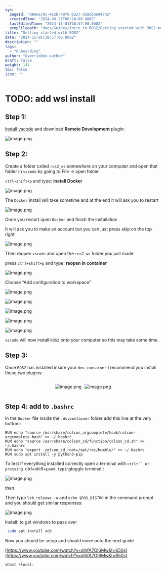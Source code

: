```yaml
---
sys:
  pageId: "89e0a78c-4e2b-4070-b327-d28cb0694742"
  createdTime: "2024-08-21T00:24:00.000Z"
  lastEditedTime: "2024-11-01T18:57:00.000Z"
  propFilepath: "docs/Guides/intro_to_ROS2/Getting started with ROS2.md"
title: "Getting started with ROS2"
date: "2024-11-01T18:57:00.000Z"
description: ""
tags:
  - "Onboarding"
author: "Overridden author"
draft: false
weight: 141
toc: false
icon: ""
---
```


# TODO: add wsl install

## Step 1:

[Install vscode](https://code.visualstudio.com/download) and download **Remote Development** plugin:

![image.png](https://prod-files-secure.s3.us-west-2.amazonaws.com/d518164a-d88e-44d1-a4ee-3adb3bd8bce0/efb52993-1881-4a40-b95e-6f020334f022/image.png?X-Amz-Algorithm=AWS4-HMAC-SHA256&X-Amz-Content-Sha256=UNSIGNED-PAYLOAD&X-Amz-Credential=ASIAZI2LB4665X3ARC4T%2F20250314%2Fus-west-2%2Fs3%2Faws4_request&X-Amz-Date=20250314T190123Z&X-Amz-Expires=3600&X-Amz-Security-Token=IQoJb3JpZ2luX2VjEKn%2F%2F%2F%2F%2F%2F%2F%2F%2F%2FwEaCXVzLXdlc3QtMiJGMEQCIDBZPIh8WKftiapGasLGun%2FsDoZ53l6AnxjYPE%2BeZDtkAiAocdb0Afgjvn2akWW6M3ncAAqKUbWzb1AIlRvm5GdrjiqIBAjy%2F%2F%2F%2F%2F%2F%2F%2F%2F%2F8BEAAaDDYzNzQyMzE4MzgwNSIM8qNJhG9JnV2Pr0NlKtwDrj3mO5Fs4C2Smo2qJMX0bIc%2BTfdiDwVh6726KpS%2FB2%2FazM9pReuIKqjDgvPzyY4TtejAeCOhu%2F87pWGE46GKreqdCiTHn5MMYgwjgMerfRIFaQSbYSlO8riYy9QteY2%2FLELh5SgUIUXFl%2FOqvGKIIMHbotGqniRV5aA8xn%2BRANChXVDyorFsf3fKeuuflLa9lznavVD9m4Ze%2BQPYEevVALFWTc7vYsJlS%2FbhaMr9ChfoobAglOH5MhzzyngA8XTqtdHStNxwKWQMEX%2BQmmJvBM8dwfiZJmMlVMUkXIq1OTca6vP2pk5ORJgfFvpzUEGqtFRClhpa4zsdue2FxDGuXQy%2BmJovGVNxPThMF%2FnTYVd17UUkl%2FuYQL6ZamGw9Avj6jovjHL%2FUSxJQbk3w%2FPd7j1OuvMzdGsVL6CIjfJWdjZcECiHpXR8yBWYcLH5%2FWk7VbkoPDdWawUDw0SyNQZGW2PLc1Fc%2BtNVhATV4fBneclWDAsUCjoODP2foocUViDDTgBDTTB%2BMwIcKfx8jNKPaEhGXunkNLMO2XCZPTuCivfKp9ulUBfjOIqCniFx8tqPlsFQcp53CPKmqvbMM7510ndTK7IUMJXT1YSFQkVYDbYlE8lRIb6GTj69Jagwzr%2FRvgY6pgFnl7ouo6aHRu%2FVqn4h4dW8CCLVB6S8LgS0lsFvKfFEt%2FnfOmu8%2FW1SKzGAcSeTAeqr0JWy0eNb0LMTVg7ETXScRVapq3iB8%2F3E3Ho2s2XBbdMP9R8P5fB%2FkfJD49jNKGvGO%2FpFJMNxe9RSMs14cfHec1Vt39LqKLJKkqBtG%2B4sR4wVnY6737vqUHsYhkiF2M%2FpOHeILXTJol5TsC5Iu%2BDdXUvI9Qzs&X-Amz-Signature=55777581f12a16f9d01c0328e53c969c4542febeb87b1c394df7d75f5869d5ad&X-Amz-SignedHeaders=host&x-id=GetObject)

## Step 2:

Create a folder called `ros2_ws` somewhere on your computer and open that folder in `vscode` by going to File → open folder 

`ctrl+shift+p` and type: **Install Docker**

![image.png](https://prod-files-secure.s3.us-west-2.amazonaws.com/d518164a-d88e-44d1-a4ee-3adb3bd8bce0/2269dc0e-1cd5-47ff-bceb-c04ad9b2eab0/image.png?X-Amz-Algorithm=AWS4-HMAC-SHA256&X-Amz-Content-Sha256=UNSIGNED-PAYLOAD&X-Amz-Credential=ASIAZI2LB4665X3ARC4T%2F20250314%2Fus-west-2%2Fs3%2Faws4_request&X-Amz-Date=20250314T190123Z&X-Amz-Expires=3600&X-Amz-Security-Token=IQoJb3JpZ2luX2VjEKn%2F%2F%2F%2F%2F%2F%2F%2F%2F%2FwEaCXVzLXdlc3QtMiJGMEQCIDBZPIh8WKftiapGasLGun%2FsDoZ53l6AnxjYPE%2BeZDtkAiAocdb0Afgjvn2akWW6M3ncAAqKUbWzb1AIlRvm5GdrjiqIBAjy%2F%2F%2F%2F%2F%2F%2F%2F%2F%2F8BEAAaDDYzNzQyMzE4MzgwNSIM8qNJhG9JnV2Pr0NlKtwDrj3mO5Fs4C2Smo2qJMX0bIc%2BTfdiDwVh6726KpS%2FB2%2FazM9pReuIKqjDgvPzyY4TtejAeCOhu%2F87pWGE46GKreqdCiTHn5MMYgwjgMerfRIFaQSbYSlO8riYy9QteY2%2FLELh5SgUIUXFl%2FOqvGKIIMHbotGqniRV5aA8xn%2BRANChXVDyorFsf3fKeuuflLa9lznavVD9m4Ze%2BQPYEevVALFWTc7vYsJlS%2FbhaMr9ChfoobAglOH5MhzzyngA8XTqtdHStNxwKWQMEX%2BQmmJvBM8dwfiZJmMlVMUkXIq1OTca6vP2pk5ORJgfFvpzUEGqtFRClhpa4zsdue2FxDGuXQy%2BmJovGVNxPThMF%2FnTYVd17UUkl%2FuYQL6ZamGw9Avj6jovjHL%2FUSxJQbk3w%2FPd7j1OuvMzdGsVL6CIjfJWdjZcECiHpXR8yBWYcLH5%2FWk7VbkoPDdWawUDw0SyNQZGW2PLc1Fc%2BtNVhATV4fBneclWDAsUCjoODP2foocUViDDTgBDTTB%2BMwIcKfx8jNKPaEhGXunkNLMO2XCZPTuCivfKp9ulUBfjOIqCniFx8tqPlsFQcp53CPKmqvbMM7510ndTK7IUMJXT1YSFQkVYDbYlE8lRIb6GTj69Jagwzr%2FRvgY6pgFnl7ouo6aHRu%2FVqn4h4dW8CCLVB6S8LgS0lsFvKfFEt%2FnfOmu8%2FW1SKzGAcSeTAeqr0JWy0eNb0LMTVg7ETXScRVapq3iB8%2F3E3Ho2s2XBbdMP9R8P5fB%2FkfJD49jNKGvGO%2FpFJMNxe9RSMs14cfHec1Vt39LqKLJKkqBtG%2B4sR4wVnY6737vqUHsYhkiF2M%2FpOHeILXTJol5TsC5Iu%2BDdXUvI9Qzs&X-Amz-Signature=a538d0beb9a2c5afae7886c2e7e342ccd68662b9d1a5acd61815630c7585afbf&X-Amz-SignedHeaders=host&x-id=GetObject)

The `Docker` install will take sometime and at the end it will ask you to restart

![image.png](https://prod-files-secure.s3.us-west-2.amazonaws.com/d518164a-d88e-44d1-a4ee-3adb3bd8bce0/ed233f78-be33-4b1f-b89c-9c346c0e961e/image.png?X-Amz-Algorithm=AWS4-HMAC-SHA256&X-Amz-Content-Sha256=UNSIGNED-PAYLOAD&X-Amz-Credential=ASIAZI2LB4665X3ARC4T%2F20250314%2Fus-west-2%2Fs3%2Faws4_request&X-Amz-Date=20250314T190124Z&X-Amz-Expires=3600&X-Amz-Security-Token=IQoJb3JpZ2luX2VjEKn%2F%2F%2F%2F%2F%2F%2F%2F%2F%2FwEaCXVzLXdlc3QtMiJGMEQCIDBZPIh8WKftiapGasLGun%2FsDoZ53l6AnxjYPE%2BeZDtkAiAocdb0Afgjvn2akWW6M3ncAAqKUbWzb1AIlRvm5GdrjiqIBAjy%2F%2F%2F%2F%2F%2F%2F%2F%2F%2F8BEAAaDDYzNzQyMzE4MzgwNSIM8qNJhG9JnV2Pr0NlKtwDrj3mO5Fs4C2Smo2qJMX0bIc%2BTfdiDwVh6726KpS%2FB2%2FazM9pReuIKqjDgvPzyY4TtejAeCOhu%2F87pWGE46GKreqdCiTHn5MMYgwjgMerfRIFaQSbYSlO8riYy9QteY2%2FLELh5SgUIUXFl%2FOqvGKIIMHbotGqniRV5aA8xn%2BRANChXVDyorFsf3fKeuuflLa9lznavVD9m4Ze%2BQPYEevVALFWTc7vYsJlS%2FbhaMr9ChfoobAglOH5MhzzyngA8XTqtdHStNxwKWQMEX%2BQmmJvBM8dwfiZJmMlVMUkXIq1OTca6vP2pk5ORJgfFvpzUEGqtFRClhpa4zsdue2FxDGuXQy%2BmJovGVNxPThMF%2FnTYVd17UUkl%2FuYQL6ZamGw9Avj6jovjHL%2FUSxJQbk3w%2FPd7j1OuvMzdGsVL6CIjfJWdjZcECiHpXR8yBWYcLH5%2FWk7VbkoPDdWawUDw0SyNQZGW2PLc1Fc%2BtNVhATV4fBneclWDAsUCjoODP2foocUViDDTgBDTTB%2BMwIcKfx8jNKPaEhGXunkNLMO2XCZPTuCivfKp9ulUBfjOIqCniFx8tqPlsFQcp53CPKmqvbMM7510ndTK7IUMJXT1YSFQkVYDbYlE8lRIb6GTj69Jagwzr%2FRvgY6pgFnl7ouo6aHRu%2FVqn4h4dW8CCLVB6S8LgS0lsFvKfFEt%2FnfOmu8%2FW1SKzGAcSeTAeqr0JWy0eNb0LMTVg7ETXScRVapq3iB8%2F3E3Ho2s2XBbdMP9R8P5fB%2FkfJD49jNKGvGO%2FpFJMNxe9RSMs14cfHec1Vt39LqKLJKkqBtG%2B4sR4wVnY6737vqUHsYhkiF2M%2FpOHeILXTJol5TsC5Iu%2BDdXUvI9Qzs&X-Amz-Signature=2d35040633444fbffde2af774be0f692d73d25bc4eb9dcc452012701519a789e&X-Amz-SignedHeaders=host&x-id=GetObject)

Once you restart open `Docker` and finish the installation

It will ask you to make an account but you can just press skip on the top right

![image.png](https://prod-files-secure.s3.us-west-2.amazonaws.com/d518164a-d88e-44d1-a4ee-3adb3bd8bce0/21010ad9-1659-4fd9-9f59-9932a09b2a3d/image.png?X-Amz-Algorithm=AWS4-HMAC-SHA256&X-Amz-Content-Sha256=UNSIGNED-PAYLOAD&X-Amz-Credential=ASIAZI2LB4665X3ARC4T%2F20250314%2Fus-west-2%2Fs3%2Faws4_request&X-Amz-Date=20250314T190124Z&X-Amz-Expires=3600&X-Amz-Security-Token=IQoJb3JpZ2luX2VjEKn%2F%2F%2F%2F%2F%2F%2F%2F%2F%2FwEaCXVzLXdlc3QtMiJGMEQCIDBZPIh8WKftiapGasLGun%2FsDoZ53l6AnxjYPE%2BeZDtkAiAocdb0Afgjvn2akWW6M3ncAAqKUbWzb1AIlRvm5GdrjiqIBAjy%2F%2F%2F%2F%2F%2F%2F%2F%2F%2F8BEAAaDDYzNzQyMzE4MzgwNSIM8qNJhG9JnV2Pr0NlKtwDrj3mO5Fs4C2Smo2qJMX0bIc%2BTfdiDwVh6726KpS%2FB2%2FazM9pReuIKqjDgvPzyY4TtejAeCOhu%2F87pWGE46GKreqdCiTHn5MMYgwjgMerfRIFaQSbYSlO8riYy9QteY2%2FLELh5SgUIUXFl%2FOqvGKIIMHbotGqniRV5aA8xn%2BRANChXVDyorFsf3fKeuuflLa9lznavVD9m4Ze%2BQPYEevVALFWTc7vYsJlS%2FbhaMr9ChfoobAglOH5MhzzyngA8XTqtdHStNxwKWQMEX%2BQmmJvBM8dwfiZJmMlVMUkXIq1OTca6vP2pk5ORJgfFvpzUEGqtFRClhpa4zsdue2FxDGuXQy%2BmJovGVNxPThMF%2FnTYVd17UUkl%2FuYQL6ZamGw9Avj6jovjHL%2FUSxJQbk3w%2FPd7j1OuvMzdGsVL6CIjfJWdjZcECiHpXR8yBWYcLH5%2FWk7VbkoPDdWawUDw0SyNQZGW2PLc1Fc%2BtNVhATV4fBneclWDAsUCjoODP2foocUViDDTgBDTTB%2BMwIcKfx8jNKPaEhGXunkNLMO2XCZPTuCivfKp9ulUBfjOIqCniFx8tqPlsFQcp53CPKmqvbMM7510ndTK7IUMJXT1YSFQkVYDbYlE8lRIb6GTj69Jagwzr%2FRvgY6pgFnl7ouo6aHRu%2FVqn4h4dW8CCLVB6S8LgS0lsFvKfFEt%2FnfOmu8%2FW1SKzGAcSeTAeqr0JWy0eNb0LMTVg7ETXScRVapq3iB8%2F3E3Ho2s2XBbdMP9R8P5fB%2FkfJD49jNKGvGO%2FpFJMNxe9RSMs14cfHec1Vt39LqKLJKkqBtG%2B4sR4wVnY6737vqUHsYhkiF2M%2FpOHeILXTJol5TsC5Iu%2BDdXUvI9Qzs&X-Amz-Signature=0cf57422e42a2d2c77d640e13a7edc5fc6962bfcbdb3b4dd247440d5ba1378c8&X-Amz-SignedHeaders=host&x-id=GetObject)

Then reopen `vscode` and open the `ros2_ws` folder you just made

press `ctrl+shift+p` and type: **reopen in container**

![image.png](https://prod-files-secure.s3.us-west-2.amazonaws.com/d518164a-d88e-44d1-a4ee-3adb3bd8bce0/4e93b8c2-41ad-488c-8095-c74205196118/image.png?X-Amz-Algorithm=AWS4-HMAC-SHA256&X-Amz-Content-Sha256=UNSIGNED-PAYLOAD&X-Amz-Credential=ASIAZI2LB4665X3ARC4T%2F20250314%2Fus-west-2%2Fs3%2Faws4_request&X-Amz-Date=20250314T190124Z&X-Amz-Expires=3600&X-Amz-Security-Token=IQoJb3JpZ2luX2VjEKn%2F%2F%2F%2F%2F%2F%2F%2F%2F%2FwEaCXVzLXdlc3QtMiJGMEQCIDBZPIh8WKftiapGasLGun%2FsDoZ53l6AnxjYPE%2BeZDtkAiAocdb0Afgjvn2akWW6M3ncAAqKUbWzb1AIlRvm5GdrjiqIBAjy%2F%2F%2F%2F%2F%2F%2F%2F%2F%2F8BEAAaDDYzNzQyMzE4MzgwNSIM8qNJhG9JnV2Pr0NlKtwDrj3mO5Fs4C2Smo2qJMX0bIc%2BTfdiDwVh6726KpS%2FB2%2FazM9pReuIKqjDgvPzyY4TtejAeCOhu%2F87pWGE46GKreqdCiTHn5MMYgwjgMerfRIFaQSbYSlO8riYy9QteY2%2FLELh5SgUIUXFl%2FOqvGKIIMHbotGqniRV5aA8xn%2BRANChXVDyorFsf3fKeuuflLa9lznavVD9m4Ze%2BQPYEevVALFWTc7vYsJlS%2FbhaMr9ChfoobAglOH5MhzzyngA8XTqtdHStNxwKWQMEX%2BQmmJvBM8dwfiZJmMlVMUkXIq1OTca6vP2pk5ORJgfFvpzUEGqtFRClhpa4zsdue2FxDGuXQy%2BmJovGVNxPThMF%2FnTYVd17UUkl%2FuYQL6ZamGw9Avj6jovjHL%2FUSxJQbk3w%2FPd7j1OuvMzdGsVL6CIjfJWdjZcECiHpXR8yBWYcLH5%2FWk7VbkoPDdWawUDw0SyNQZGW2PLc1Fc%2BtNVhATV4fBneclWDAsUCjoODP2foocUViDDTgBDTTB%2BMwIcKfx8jNKPaEhGXunkNLMO2XCZPTuCivfKp9ulUBfjOIqCniFx8tqPlsFQcp53CPKmqvbMM7510ndTK7IUMJXT1YSFQkVYDbYlE8lRIb6GTj69Jagwzr%2FRvgY6pgFnl7ouo6aHRu%2FVqn4h4dW8CCLVB6S8LgS0lsFvKfFEt%2FnfOmu8%2FW1SKzGAcSeTAeqr0JWy0eNb0LMTVg7ETXScRVapq3iB8%2F3E3Ho2s2XBbdMP9R8P5fB%2FkfJD49jNKGvGO%2FpFJMNxe9RSMs14cfHec1Vt39LqKLJKkqBtG%2B4sR4wVnY6737vqUHsYhkiF2M%2FpOHeILXTJol5TsC5Iu%2BDdXUvI9Qzs&X-Amz-Signature=78fa6c07861161570b482f28c5412c2332c2289f77d869a8ee0af9767f5d033a&X-Amz-SignedHeaders=host&x-id=GetObject)

Choose “Add configuration to workspace”

![image.png](https://prod-files-secure.s3.us-west-2.amazonaws.com/d518164a-d88e-44d1-a4ee-3adb3bd8bce0/9560b282-5060-4989-ba37-97e7b2c22476/image.png?X-Amz-Algorithm=AWS4-HMAC-SHA256&X-Amz-Content-Sha256=UNSIGNED-PAYLOAD&X-Amz-Credential=ASIAZI2LB4665X3ARC4T%2F20250314%2Fus-west-2%2Fs3%2Faws4_request&X-Amz-Date=20250314T190124Z&X-Amz-Expires=3600&X-Amz-Security-Token=IQoJb3JpZ2luX2VjEKn%2F%2F%2F%2F%2F%2F%2F%2F%2F%2FwEaCXVzLXdlc3QtMiJGMEQCIDBZPIh8WKftiapGasLGun%2FsDoZ53l6AnxjYPE%2BeZDtkAiAocdb0Afgjvn2akWW6M3ncAAqKUbWzb1AIlRvm5GdrjiqIBAjy%2F%2F%2F%2F%2F%2F%2F%2F%2F%2F8BEAAaDDYzNzQyMzE4MzgwNSIM8qNJhG9JnV2Pr0NlKtwDrj3mO5Fs4C2Smo2qJMX0bIc%2BTfdiDwVh6726KpS%2FB2%2FazM9pReuIKqjDgvPzyY4TtejAeCOhu%2F87pWGE46GKreqdCiTHn5MMYgwjgMerfRIFaQSbYSlO8riYy9QteY2%2FLELh5SgUIUXFl%2FOqvGKIIMHbotGqniRV5aA8xn%2BRANChXVDyorFsf3fKeuuflLa9lznavVD9m4Ze%2BQPYEevVALFWTc7vYsJlS%2FbhaMr9ChfoobAglOH5MhzzyngA8XTqtdHStNxwKWQMEX%2BQmmJvBM8dwfiZJmMlVMUkXIq1OTca6vP2pk5ORJgfFvpzUEGqtFRClhpa4zsdue2FxDGuXQy%2BmJovGVNxPThMF%2FnTYVd17UUkl%2FuYQL6ZamGw9Avj6jovjHL%2FUSxJQbk3w%2FPd7j1OuvMzdGsVL6CIjfJWdjZcECiHpXR8yBWYcLH5%2FWk7VbkoPDdWawUDw0SyNQZGW2PLc1Fc%2BtNVhATV4fBneclWDAsUCjoODP2foocUViDDTgBDTTB%2BMwIcKfx8jNKPaEhGXunkNLMO2XCZPTuCivfKp9ulUBfjOIqCniFx8tqPlsFQcp53CPKmqvbMM7510ndTK7IUMJXT1YSFQkVYDbYlE8lRIb6GTj69Jagwzr%2FRvgY6pgFnl7ouo6aHRu%2FVqn4h4dW8CCLVB6S8LgS0lsFvKfFEt%2FnfOmu8%2FW1SKzGAcSeTAeqr0JWy0eNb0LMTVg7ETXScRVapq3iB8%2F3E3Ho2s2XBbdMP9R8P5fB%2FkfJD49jNKGvGO%2FpFJMNxe9RSMs14cfHec1Vt39LqKLJKkqBtG%2B4sR4wVnY6737vqUHsYhkiF2M%2FpOHeILXTJol5TsC5Iu%2BDdXUvI9Qzs&X-Amz-Signature=66e7cb5848680a22edf2aff6516a98714f30d274e11360047d4cc157a3faf7e0&X-Amz-SignedHeaders=host&x-id=GetObject)

![image.png](https://prod-files-secure.s3.us-west-2.amazonaws.com/d518164a-d88e-44d1-a4ee-3adb3bd8bce0/2ee63f81-886b-48e8-a553-dc6e5eac99e4/image.png?X-Amz-Algorithm=AWS4-HMAC-SHA256&X-Amz-Content-Sha256=UNSIGNED-PAYLOAD&X-Amz-Credential=ASIAZI2LB4665X3ARC4T%2F20250314%2Fus-west-2%2Fs3%2Faws4_request&X-Amz-Date=20250314T190123Z&X-Amz-Expires=3600&X-Amz-Security-Token=IQoJb3JpZ2luX2VjEKn%2F%2F%2F%2F%2F%2F%2F%2F%2F%2FwEaCXVzLXdlc3QtMiJGMEQCIDBZPIh8WKftiapGasLGun%2FsDoZ53l6AnxjYPE%2BeZDtkAiAocdb0Afgjvn2akWW6M3ncAAqKUbWzb1AIlRvm5GdrjiqIBAjy%2F%2F%2F%2F%2F%2F%2F%2F%2F%2F8BEAAaDDYzNzQyMzE4MzgwNSIM8qNJhG9JnV2Pr0NlKtwDrj3mO5Fs4C2Smo2qJMX0bIc%2BTfdiDwVh6726KpS%2FB2%2FazM9pReuIKqjDgvPzyY4TtejAeCOhu%2F87pWGE46GKreqdCiTHn5MMYgwjgMerfRIFaQSbYSlO8riYy9QteY2%2FLELh5SgUIUXFl%2FOqvGKIIMHbotGqniRV5aA8xn%2BRANChXVDyorFsf3fKeuuflLa9lznavVD9m4Ze%2BQPYEevVALFWTc7vYsJlS%2FbhaMr9ChfoobAglOH5MhzzyngA8XTqtdHStNxwKWQMEX%2BQmmJvBM8dwfiZJmMlVMUkXIq1OTca6vP2pk5ORJgfFvpzUEGqtFRClhpa4zsdue2FxDGuXQy%2BmJovGVNxPThMF%2FnTYVd17UUkl%2FuYQL6ZamGw9Avj6jovjHL%2FUSxJQbk3w%2FPd7j1OuvMzdGsVL6CIjfJWdjZcECiHpXR8yBWYcLH5%2FWk7VbkoPDdWawUDw0SyNQZGW2PLc1Fc%2BtNVhATV4fBneclWDAsUCjoODP2foocUViDDTgBDTTB%2BMwIcKfx8jNKPaEhGXunkNLMO2XCZPTuCivfKp9ulUBfjOIqCniFx8tqPlsFQcp53CPKmqvbMM7510ndTK7IUMJXT1YSFQkVYDbYlE8lRIb6GTj69Jagwzr%2FRvgY6pgFnl7ouo6aHRu%2FVqn4h4dW8CCLVB6S8LgS0lsFvKfFEt%2FnfOmu8%2FW1SKzGAcSeTAeqr0JWy0eNb0LMTVg7ETXScRVapq3iB8%2F3E3Ho2s2XBbdMP9R8P5fB%2FkfJD49jNKGvGO%2FpFJMNxe9RSMs14cfHec1Vt39LqKLJKkqBtG%2B4sR4wVnY6737vqUHsYhkiF2M%2FpOHeILXTJol5TsC5Iu%2BDdXUvI9Qzs&X-Amz-Signature=fa733f470bf379596702a4c3b5fe444a93ba747ed45d4f8057f48422cd44326a&X-Amz-SignedHeaders=host&x-id=GetObject)

![image.png](https://prod-files-secure.s3.us-west-2.amazonaws.com/d518164a-d88e-44d1-a4ee-3adb3bd8bce0/ae1580b2-b048-407e-aed9-b584224a7a04/image.png?X-Amz-Algorithm=AWS4-HMAC-SHA256&X-Amz-Content-Sha256=UNSIGNED-PAYLOAD&X-Amz-Credential=ASIAZI2LB4665X3ARC4T%2F20250314%2Fus-west-2%2Fs3%2Faws4_request&X-Amz-Date=20250314T190123Z&X-Amz-Expires=3600&X-Amz-Security-Token=IQoJb3JpZ2luX2VjEKn%2F%2F%2F%2F%2F%2F%2F%2F%2F%2FwEaCXVzLXdlc3QtMiJGMEQCIDBZPIh8WKftiapGasLGun%2FsDoZ53l6AnxjYPE%2BeZDtkAiAocdb0Afgjvn2akWW6M3ncAAqKUbWzb1AIlRvm5GdrjiqIBAjy%2F%2F%2F%2F%2F%2F%2F%2F%2F%2F8BEAAaDDYzNzQyMzE4MzgwNSIM8qNJhG9JnV2Pr0NlKtwDrj3mO5Fs4C2Smo2qJMX0bIc%2BTfdiDwVh6726KpS%2FB2%2FazM9pReuIKqjDgvPzyY4TtejAeCOhu%2F87pWGE46GKreqdCiTHn5MMYgwjgMerfRIFaQSbYSlO8riYy9QteY2%2FLELh5SgUIUXFl%2FOqvGKIIMHbotGqniRV5aA8xn%2BRANChXVDyorFsf3fKeuuflLa9lznavVD9m4Ze%2BQPYEevVALFWTc7vYsJlS%2FbhaMr9ChfoobAglOH5MhzzyngA8XTqtdHStNxwKWQMEX%2BQmmJvBM8dwfiZJmMlVMUkXIq1OTca6vP2pk5ORJgfFvpzUEGqtFRClhpa4zsdue2FxDGuXQy%2BmJovGVNxPThMF%2FnTYVd17UUkl%2FuYQL6ZamGw9Avj6jovjHL%2FUSxJQbk3w%2FPd7j1OuvMzdGsVL6CIjfJWdjZcECiHpXR8yBWYcLH5%2FWk7VbkoPDdWawUDw0SyNQZGW2PLc1Fc%2BtNVhATV4fBneclWDAsUCjoODP2foocUViDDTgBDTTB%2BMwIcKfx8jNKPaEhGXunkNLMO2XCZPTuCivfKp9ulUBfjOIqCniFx8tqPlsFQcp53CPKmqvbMM7510ndTK7IUMJXT1YSFQkVYDbYlE8lRIb6GTj69Jagwzr%2FRvgY6pgFnl7ouo6aHRu%2FVqn4h4dW8CCLVB6S8LgS0lsFvKfFEt%2FnfOmu8%2FW1SKzGAcSeTAeqr0JWy0eNb0LMTVg7ETXScRVapq3iB8%2F3E3Ho2s2XBbdMP9R8P5fB%2FkfJD49jNKGvGO%2FpFJMNxe9RSMs14cfHec1Vt39LqKLJKkqBtG%2B4sR4wVnY6737vqUHsYhkiF2M%2FpOHeILXTJol5TsC5Iu%2BDdXUvI9Qzs&X-Amz-Signature=34675f12d461a15d936f4a8bbdf833a5ec2f4cb89d6b2393db57ef93630c5295&X-Amz-SignedHeaders=host&x-id=GetObject)

![image.png](https://prod-files-secure.s3.us-west-2.amazonaws.com/d518164a-d88e-44d1-a4ee-3adb3bd8bce0/53255b28-f75e-430f-b9e3-c0ac8577e42b/image.png?X-Amz-Algorithm=AWS4-HMAC-SHA256&X-Amz-Content-Sha256=UNSIGNED-PAYLOAD&X-Amz-Credential=ASIAZI2LB4665X3ARC4T%2F20250314%2Fus-west-2%2Fs3%2Faws4_request&X-Amz-Date=20250314T190123Z&X-Amz-Expires=3600&X-Amz-Security-Token=IQoJb3JpZ2luX2VjEKn%2F%2F%2F%2F%2F%2F%2F%2F%2F%2FwEaCXVzLXdlc3QtMiJGMEQCIDBZPIh8WKftiapGasLGun%2FsDoZ53l6AnxjYPE%2BeZDtkAiAocdb0Afgjvn2akWW6M3ncAAqKUbWzb1AIlRvm5GdrjiqIBAjy%2F%2F%2F%2F%2F%2F%2F%2F%2F%2F8BEAAaDDYzNzQyMzE4MzgwNSIM8qNJhG9JnV2Pr0NlKtwDrj3mO5Fs4C2Smo2qJMX0bIc%2BTfdiDwVh6726KpS%2FB2%2FazM9pReuIKqjDgvPzyY4TtejAeCOhu%2F87pWGE46GKreqdCiTHn5MMYgwjgMerfRIFaQSbYSlO8riYy9QteY2%2FLELh5SgUIUXFl%2FOqvGKIIMHbotGqniRV5aA8xn%2BRANChXVDyorFsf3fKeuuflLa9lznavVD9m4Ze%2BQPYEevVALFWTc7vYsJlS%2FbhaMr9ChfoobAglOH5MhzzyngA8XTqtdHStNxwKWQMEX%2BQmmJvBM8dwfiZJmMlVMUkXIq1OTca6vP2pk5ORJgfFvpzUEGqtFRClhpa4zsdue2FxDGuXQy%2BmJovGVNxPThMF%2FnTYVd17UUkl%2FuYQL6ZamGw9Avj6jovjHL%2FUSxJQbk3w%2FPd7j1OuvMzdGsVL6CIjfJWdjZcECiHpXR8yBWYcLH5%2FWk7VbkoPDdWawUDw0SyNQZGW2PLc1Fc%2BtNVhATV4fBneclWDAsUCjoODP2foocUViDDTgBDTTB%2BMwIcKfx8jNKPaEhGXunkNLMO2XCZPTuCivfKp9ulUBfjOIqCniFx8tqPlsFQcp53CPKmqvbMM7510ndTK7IUMJXT1YSFQkVYDbYlE8lRIb6GTj69Jagwzr%2FRvgY6pgFnl7ouo6aHRu%2FVqn4h4dW8CCLVB6S8LgS0lsFvKfFEt%2FnfOmu8%2FW1SKzGAcSeTAeqr0JWy0eNb0LMTVg7ETXScRVapq3iB8%2F3E3Ho2s2XBbdMP9R8P5fB%2FkfJD49jNKGvGO%2FpFJMNxe9RSMs14cfHec1Vt39LqKLJKkqBtG%2B4sR4wVnY6737vqUHsYhkiF2M%2FpOHeILXTJol5TsC5Iu%2BDdXUvI9Qzs&X-Amz-Signature=f67e123d12318bb94b64c4809de118ae9099863fd353fcbd43abc5f1b9b5efd9&X-Amz-SignedHeaders=host&x-id=GetObject)

![image.png](https://prod-files-secure.s3.us-west-2.amazonaws.com/d518164a-d88e-44d1-a4ee-3adb3bd8bce0/7c562767-5af9-4ffb-97d1-327bcdf4ee00/image.png?X-Amz-Algorithm=AWS4-HMAC-SHA256&X-Amz-Content-Sha256=UNSIGNED-PAYLOAD&X-Amz-Credential=ASIAZI2LB4665X3ARC4T%2F20250314%2Fus-west-2%2Fs3%2Faws4_request&X-Amz-Date=20250314T190123Z&X-Amz-Expires=3600&X-Amz-Security-Token=IQoJb3JpZ2luX2VjEKn%2F%2F%2F%2F%2F%2F%2F%2F%2F%2FwEaCXVzLXdlc3QtMiJGMEQCIDBZPIh8WKftiapGasLGun%2FsDoZ53l6AnxjYPE%2BeZDtkAiAocdb0Afgjvn2akWW6M3ncAAqKUbWzb1AIlRvm5GdrjiqIBAjy%2F%2F%2F%2F%2F%2F%2F%2F%2F%2F8BEAAaDDYzNzQyMzE4MzgwNSIM8qNJhG9JnV2Pr0NlKtwDrj3mO5Fs4C2Smo2qJMX0bIc%2BTfdiDwVh6726KpS%2FB2%2FazM9pReuIKqjDgvPzyY4TtejAeCOhu%2F87pWGE46GKreqdCiTHn5MMYgwjgMerfRIFaQSbYSlO8riYy9QteY2%2FLELh5SgUIUXFl%2FOqvGKIIMHbotGqniRV5aA8xn%2BRANChXVDyorFsf3fKeuuflLa9lznavVD9m4Ze%2BQPYEevVALFWTc7vYsJlS%2FbhaMr9ChfoobAglOH5MhzzyngA8XTqtdHStNxwKWQMEX%2BQmmJvBM8dwfiZJmMlVMUkXIq1OTca6vP2pk5ORJgfFvpzUEGqtFRClhpa4zsdue2FxDGuXQy%2BmJovGVNxPThMF%2FnTYVd17UUkl%2FuYQL6ZamGw9Avj6jovjHL%2FUSxJQbk3w%2FPd7j1OuvMzdGsVL6CIjfJWdjZcECiHpXR8yBWYcLH5%2FWk7VbkoPDdWawUDw0SyNQZGW2PLc1Fc%2BtNVhATV4fBneclWDAsUCjoODP2foocUViDDTgBDTTB%2BMwIcKfx8jNKPaEhGXunkNLMO2XCZPTuCivfKp9ulUBfjOIqCniFx8tqPlsFQcp53CPKmqvbMM7510ndTK7IUMJXT1YSFQkVYDbYlE8lRIb6GTj69Jagwzr%2FRvgY6pgFnl7ouo6aHRu%2FVqn4h4dW8CCLVB6S8LgS0lsFvKfFEt%2FnfOmu8%2FW1SKzGAcSeTAeqr0JWy0eNb0LMTVg7ETXScRVapq3iB8%2F3E3Ho2s2XBbdMP9R8P5fB%2FkfJD49jNKGvGO%2FpFJMNxe9RSMs14cfHec1Vt39LqKLJKkqBtG%2B4sR4wVnY6737vqUHsYhkiF2M%2FpOHeILXTJol5TsC5Iu%2BDdXUvI9Qzs&X-Amz-Signature=27b998bade880ce16514f31ce6b8261ff46f3fba86d555cc506e8c537fd062b0&X-Amz-SignedHeaders=host&x-id=GetObject)

`vscode` will now install `ROS2` onto your computer so this may take some time.

## Step 3:

Once `ROS2` has installed inside your `dev-container` I recommend you install these two plugins:

<div style="display: flex;flex-direction: row; column-gap:10px; max-width: 630px;justify-content: center;">
<div>

![image.png](https://prod-files-secure.s3.us-west-2.amazonaws.com/d518164a-d88e-44d1-a4ee-3adb3bd8bce0/3fc3d550-5a54-4ba1-ba6b-faa01cdb7369/image.png?X-Amz-Algorithm=AWS4-HMAC-SHA256&X-Amz-Content-Sha256=UNSIGNED-PAYLOAD&X-Amz-Credential=ASIAZI2LB46664S5ECXM%2F20250314%2Fus-west-2%2Fs3%2Faws4_request&X-Amz-Date=20250314T190127Z&X-Amz-Expires=3600&X-Amz-Security-Token=IQoJb3JpZ2luX2VjEKn%2F%2F%2F%2F%2F%2F%2F%2F%2F%2FwEaCXVzLXdlc3QtMiJHMEUCIDIZjXqDOEBdj7x5X%2F6g6cSfgAmbl5H7xwM1HGO28RYZAiEA3%2BF1nncSjlTr2U4GDGhaSVbrqclUAicBimg4GG69fCwqiAQI8v%2F%2F%2F%2F%2F%2F%2F%2F%2F%2FARAAGgw2Mzc0MjMxODM4MDUiDL%2BDP4AyaYI%2FPlpWnCrcA%2BY4am6eeWJoB%2FoJerjVZT5KI31gTXZbPnEZrqm%2BvLlRTldRydWiqRG1%2B0qi0H1ySzy2P66ipXeNBV%2FHYnycR55cJuOxO3O8NzU87QRSTzb5%2FByzOtN0gj70rmXAYua6guidVNYRGdfESZQoypQIlQ%2BT12UzLaXjsVAlzqzOwR%2FRcp%2B58H6T8uAmWHt1YcTolNWK1n0a6YYhTBNVvmVOiwsv9bpdZd6IWHEgikXXdCK1t6MGXZPmK6voMDWkQExrIcdHNN8V9EHTh1Ztd%2Bumrj2Nd25fONg7QioKyocpJn4PFzyl7L2ZILhz8d87dKugpew30OSwznbc2ZGqjHDDmGeSgGtjlLL%2Fuyw26btMDyOmTfbKCUBorfKv5fGqDlHRHnkT01iKhyvl3IcbjiKkZi6O8IJIdqwSnos%2BDBLt6mMpRXmEFRhsLS9BOmM3RDMKrvLHqWJ2p2ASFKNsuPIH5mriXUcaFO1UdcieL%2Fx3Fp2lLbuZbI8rv2%2BQeyVjIbgYGzCFr1ew28pYG8sCWV1LjixpXnBS2F7itvu0L0jrzY%2FFVSNkoOXZLFKrj3WxONSJRR2upSLUe8%2Bhu7s1UeoJLe4Q2Fk76sIjc4Qj%2BkbPt7IrDY4o%2FKKyoTYSjQJtMO2%2F0b4GOqUBBOi28pKdYlKwGLM9YmuwT9AVWTNegjg%2BxSRBiG6fkpxOP3qEQSnlxkfcw%2B7POCTnlCagoYP860Ol7C8grgp76pG4LTuNNmrzEA22lN6TYXjn%2B00K%2Fj8euvucqSCB0LCV6nL%2FHtss%2BFgVRSltgvvJBTJPOJm0LfZHaQMEXE%2F6nlcB0i8lnBRnx6V%2BUGt09MyvMbTqrRXQ1V3UeESDixmrq7JLUAVv&X-Amz-Signature=8ec6e9554eb10b715f564f17518c69a99062f32e9d58d077d713e0f48aa61dc0&X-Amz-SignedHeaders=host&x-id=GetObject)

</div>
<div>

![image.png](https://prod-files-secure.s3.us-west-2.amazonaws.com/d518164a-d88e-44d1-a4ee-3adb3bd8bce0/d994cc66-13c2-4093-a5a3-f84cf4601a82/image.png?X-Amz-Algorithm=AWS4-HMAC-SHA256&X-Amz-Content-Sha256=UNSIGNED-PAYLOAD&X-Amz-Credential=ASIAZI2LB466XIDAOWBP%2F20250314%2Fus-west-2%2Fs3%2Faws4_request&X-Amz-Date=20250314T190128Z&X-Amz-Expires=3600&X-Amz-Security-Token=IQoJb3JpZ2luX2VjEKn%2F%2F%2F%2F%2F%2F%2F%2F%2F%2FwEaCXVzLXdlc3QtMiJHMEUCIQC6Qk3PEU%2FWGD4aqx0rqRv0cQ9kNwhdG0VnPzMsflZZPgIgLa4OzroQDGXyQmMcfR4ItOFtCQW5Lxp9orrWklSNAbEqiAQI8v%2F%2F%2F%2F%2F%2F%2F%2F%2F%2FARAAGgw2Mzc0MjMxODM4MDUiDKuJ%2B1vhgF859zYFmCrcA4EDLuqKSFqmu13kUZrFQRL0jcTbHgJYQGxC%2FqrUeMvMpkvMKknQqftmxxRcscZQfiBdFXQ6%2BkYszCxOTqa1DqWIZFXzL4cmpnCq7CZt%2Fphbs9619%2FhrFB6eNxxNbJCzuVMIczjpfAImyLJ3WzDPiKVIrPCbRbjcY7PvARA8Jbigl%2FV87oPfYm6XJPDF4jQ5qpjCUfD7OCjqGSY3p9Uvl8hkEb5lJCfZGJeUMoGXIpT2WNtCogSx3o9ppNuxel9qKlxmMPL09gfXs%2F8S4FLLsrmNTYxOfeghRkd5x4ulUxsVIirx6eWVIcV3lCiftM0WhKI3gRJCKRKkzYu5hbHfBjox3BgeCVFfNwMHPKC5OES8441%2BzEMOsGAN5bkDsJr00vLavF5VMnQmEZJljLOWzJMZSI2FauiK6H6%2BARDEOX7asWXvWqiavEufNuf9JGiKj0EuaC9mskZFI4zueweLGJ8WPIiEOq%2BfMmLrH1DMnQPrF9Vqad9qUNQj0gYPqPnsei%2BXMln09vbFZyjiWMlMa%2BxTYunXobKKW3C%2B8rvbl8H1xRdBjG6X4akcLAA9urykb7Pn5iwUbqhzuZJOeYbHDDvpcPXYR%2B4C%2BFbqHscYi1M%2BpdAOUbUQEGXYM34%2FMLHA0b4GOqUBuzdRV%2Bw9LkB2Eb%2BskP7OMC9b30fGqrg11ZMcM3j4PQh7Pzq7GtA8RdUqGNZs4Ic0y%2BdlbDF3tDw8NujtcW5RcZ9otS5mtG04WlyiZyOpOg4K3B0Hwv%2BwjqGZSFhDX43q2vlU1IOcMkSys7hSKaquW7yW3IaGqqlGMuYRdewCwVHTpNfCAka3XoR2BgQG2oPWYg1PZLMBSVnEk5hd4yQK0xhbavcV&X-Amz-Signature=a2f13ac36dbfb1a9ab1b9b2d2b85b3f0f1e81dd5a5ec728a3e6d02a881c7962f&X-Amz-SignedHeaders=host&x-id=GetObject)

</div>
</div>

## Step 4: add to `.bashrc`

In the `Docker` file inside the `.devcontainer` folder add this line at the very bottom: 

```docker
RUN echo "source /usr/share/colcon_argcomplete/hook/colcon-argcomplete.bash" >> ~/.bashrc
RUN echo "source /usr/share/colcon_cd/function/colcon_cd.sh" >> ~/.bashrc
RUN echo "export _colcon_cd_root=/opt/ros/humble/" >> ~/.bashrc
RUN sudo apt install -y python3-pip 
```

To test if everything installed correctly open a terminal with `ctrl+`` or pressing `ctrl+shift+p` and typing `toggle terminal`:

![image.png](https://prod-files-secure.s3.us-west-2.amazonaws.com/d518164a-d88e-44d1-a4ee-3adb3bd8bce0/6a4943d8-b04e-4c02-9a58-775f3384d1a5/image.png?X-Amz-Algorithm=AWS4-HMAC-SHA256&X-Amz-Content-Sha256=UNSIGNED-PAYLOAD&X-Amz-Credential=ASIAZI2LB4665X3ARC4T%2F20250314%2Fus-west-2%2Fs3%2Faws4_request&X-Amz-Date=20250314T190123Z&X-Amz-Expires=3600&X-Amz-Security-Token=IQoJb3JpZ2luX2VjEKn%2F%2F%2F%2F%2F%2F%2F%2F%2F%2FwEaCXVzLXdlc3QtMiJGMEQCIDBZPIh8WKftiapGasLGun%2FsDoZ53l6AnxjYPE%2BeZDtkAiAocdb0Afgjvn2akWW6M3ncAAqKUbWzb1AIlRvm5GdrjiqIBAjy%2F%2F%2F%2F%2F%2F%2F%2F%2F%2F8BEAAaDDYzNzQyMzE4MzgwNSIM8qNJhG9JnV2Pr0NlKtwDrj3mO5Fs4C2Smo2qJMX0bIc%2BTfdiDwVh6726KpS%2FB2%2FazM9pReuIKqjDgvPzyY4TtejAeCOhu%2F87pWGE46GKreqdCiTHn5MMYgwjgMerfRIFaQSbYSlO8riYy9QteY2%2FLELh5SgUIUXFl%2FOqvGKIIMHbotGqniRV5aA8xn%2BRANChXVDyorFsf3fKeuuflLa9lznavVD9m4Ze%2BQPYEevVALFWTc7vYsJlS%2FbhaMr9ChfoobAglOH5MhzzyngA8XTqtdHStNxwKWQMEX%2BQmmJvBM8dwfiZJmMlVMUkXIq1OTca6vP2pk5ORJgfFvpzUEGqtFRClhpa4zsdue2FxDGuXQy%2BmJovGVNxPThMF%2FnTYVd17UUkl%2FuYQL6ZamGw9Avj6jovjHL%2FUSxJQbk3w%2FPd7j1OuvMzdGsVL6CIjfJWdjZcECiHpXR8yBWYcLH5%2FWk7VbkoPDdWawUDw0SyNQZGW2PLc1Fc%2BtNVhATV4fBneclWDAsUCjoODP2foocUViDDTgBDTTB%2BMwIcKfx8jNKPaEhGXunkNLMO2XCZPTuCivfKp9ulUBfjOIqCniFx8tqPlsFQcp53CPKmqvbMM7510ndTK7IUMJXT1YSFQkVYDbYlE8lRIb6GTj69Jagwzr%2FRvgY6pgFnl7ouo6aHRu%2FVqn4h4dW8CCLVB6S8LgS0lsFvKfFEt%2FnfOmu8%2FW1SKzGAcSeTAeqr0JWy0eNb0LMTVg7ETXScRVapq3iB8%2F3E3Ho2s2XBbdMP9R8P5fB%2FkfJD49jNKGvGO%2FpFJMNxe9RSMs14cfHec1Vt39LqKLJKkqBtG%2B4sR4wVnY6737vqUHsYhkiF2M%2FpOHeILXTJol5TsC5Iu%2BDdXUvI9Qzs&X-Amz-Signature=bc68821c1b40861f7b21e767fc4fce667407ce8a69bf8cfcd4cb2cdd72a92a9c&X-Amz-SignedHeaders=host&x-id=GetObject)

then 

Then type `lsb_release -a` and `echo $ROS_DISTRO` in the command prompt and you should get similar responses:

![image.png](https://prod-files-secure.s3.us-west-2.amazonaws.com/d518164a-d88e-44d1-a4ee-3adb3bd8bce0/3e635dec-a805-4e85-8b9e-d000e5b71a4e/image.png?X-Amz-Algorithm=AWS4-HMAC-SHA256&X-Amz-Content-Sha256=UNSIGNED-PAYLOAD&X-Amz-Credential=ASIAZI2LB4665X3ARC4T%2F20250314%2Fus-west-2%2Fs3%2Faws4_request&X-Amz-Date=20250314T190123Z&X-Amz-Expires=3600&X-Amz-Security-Token=IQoJb3JpZ2luX2VjEKn%2F%2F%2F%2F%2F%2F%2F%2F%2F%2FwEaCXVzLXdlc3QtMiJGMEQCIDBZPIh8WKftiapGasLGun%2FsDoZ53l6AnxjYPE%2BeZDtkAiAocdb0Afgjvn2akWW6M3ncAAqKUbWzb1AIlRvm5GdrjiqIBAjy%2F%2F%2F%2F%2F%2F%2F%2F%2F%2F8BEAAaDDYzNzQyMzE4MzgwNSIM8qNJhG9JnV2Pr0NlKtwDrj3mO5Fs4C2Smo2qJMX0bIc%2BTfdiDwVh6726KpS%2FB2%2FazM9pReuIKqjDgvPzyY4TtejAeCOhu%2F87pWGE46GKreqdCiTHn5MMYgwjgMerfRIFaQSbYSlO8riYy9QteY2%2FLELh5SgUIUXFl%2FOqvGKIIMHbotGqniRV5aA8xn%2BRANChXVDyorFsf3fKeuuflLa9lznavVD9m4Ze%2BQPYEevVALFWTc7vYsJlS%2FbhaMr9ChfoobAglOH5MhzzyngA8XTqtdHStNxwKWQMEX%2BQmmJvBM8dwfiZJmMlVMUkXIq1OTca6vP2pk5ORJgfFvpzUEGqtFRClhpa4zsdue2FxDGuXQy%2BmJovGVNxPThMF%2FnTYVd17UUkl%2FuYQL6ZamGw9Avj6jovjHL%2FUSxJQbk3w%2FPd7j1OuvMzdGsVL6CIjfJWdjZcECiHpXR8yBWYcLH5%2FWk7VbkoPDdWawUDw0SyNQZGW2PLc1Fc%2BtNVhATV4fBneclWDAsUCjoODP2foocUViDDTgBDTTB%2BMwIcKfx8jNKPaEhGXunkNLMO2XCZPTuCivfKp9ulUBfjOIqCniFx8tqPlsFQcp53CPKmqvbMM7510ndTK7IUMJXT1YSFQkVYDbYlE8lRIb6GTj69Jagwzr%2FRvgY6pgFnl7ouo6aHRu%2FVqn4h4dW8CCLVB6S8LgS0lsFvKfFEt%2FnfOmu8%2FW1SKzGAcSeTAeqr0JWy0eNb0LMTVg7ETXScRVapq3iB8%2F3E3Ho2s2XBbdMP9R8P5fB%2FkfJD49jNKGvGO%2FpFJMNxe9RSMs14cfHec1Vt39LqKLJKkqBtG%2B4sR4wVnY6737vqUHsYhkiF2M%2FpOHeILXTJol5TsC5Iu%2BDdXUvI9Qzs&X-Amz-Signature=1bfa6127c86d14526eec7eff6c033ef7d58eb9d82ef9438db4bc09ac5366b834&X-Amz-SignedHeaders=host&x-id=GetObject)

Install:  to get windows to pass over

```bash
 sudo apt install xcb
```

Now you should be setup and should move onto the next guide 

[https://www.youtube.com/watch?v=dihfA7Ol6Mw&t=650s](https://www.youtube.com/watch?v=dihfA7Ol6Mw&t=650s)

```python
xhost +local:
```
